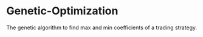 # Genetic-Optimization
The genetic algorithm to find max and min coefficients of a trading strategy.  
